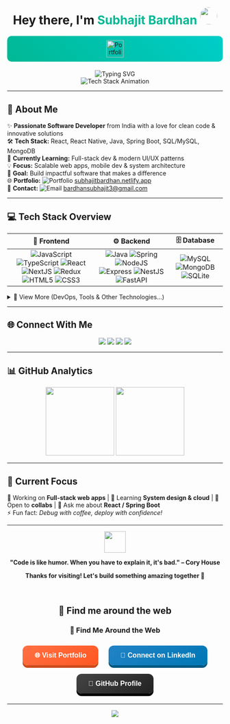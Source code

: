<!-- ⭐ Compact & Stylish README by Subhajit Bardhan -->
<div align="center">
  <h1>
    Hey there, I'm <span style="color:#00b894;">Subhajit Bardhan</span>
    <img src="https://media.giphy.com/media/hvRJCLFzcasrR4ia7z/giphy.gif" width="40" style="border-radius:50%;" />
  </h1>
  
  <!-- Eye-catching Portfolio Link -->
  <div style="background: linear-gradient(45deg, #00b894, #00cec9); padding: 10px; border-radius: 10px; margin: 20px 0;">
    <a href="https://subhajitbardhan.netlify.app/" target="_blank">
      <img src="https://img.shields.io/badge/🌐_Live_Portfolio-FF5722?style=for-the-badge&logo=safari&logoColor=white&labelColor=000" alt="Portfolio" height="40"/>
    </a>
  </div>
  
  <img src="https://readme-typing-svg.demolab.com?font=Fira+Code&weight=500&size=24&pause=1000&color=00B894&center=true&vCenter=true&width=550&lines=Full+Stack+Software+Developer;React+%7C+Node.js+%7C+Spring+Boot+%7C+Java;Frontend+%26+Backend+Expert;Always+Learning+%26+Building;Open+Source+Contributor" alt="Typing SVG" />
  
  <br/>
  
  <img src="https://skillicons.dev/icons?i=react,nodejs,spring,mongodb,java,javascript,typescript,html,css,mysql,git,github&theme=dark&perline=6" alt="Tech Stack Animation" />
</div>

---

## 🚀 About Me

✨ **Passionate Software Developer** from India with a love for clean code & innovative solutions  
🛠 **Tech Stack:** React, React Native, Java, Spring Boot, SQL/MySQL, MongoDB  
🌱 **Currently Learning:** Full-stack dev & modern UI/UX patterns  
💡 **Focus:** Scalable web apps, mobile dev & system architecture  
🎯 **Goal:** Build impactful software that makes a difference  
🌐 **Portfolio:** ![Portfolio](https://img.shields.io/badge/Portfolio-FF5722?style=flat-square&logo=safari&logoColor=white) [subhajitbardhan.netlify.app](https://subhajitbardhan.netlify.app/)  
📧 **Contact:** ![Email](https://img.shields.io/badge/Email-D14836?style=flat-square&logo=gmail&logoColor=white) [bardhansubhajit3@gmail.com](mailto:bardhansubhajit3@gmail.com)

---

## 💻 Tech Stack Overview

<div align="center">

| 🎨 Frontend | ⚙️ Backend | 🗄️ Database |
| :-: | :-: | :-: |
| ![JavaScript](https://img.shields.io/badge/javascript-%23323330?style=for-the-badge&logo=javascript&logoColor=%23F7DF1E) ![TypeScript](https://img.shields.io/badge/typescript-%23007ACC?style=for-the-badge&logo=typescript&logoColor=white) ![React](https://img.shields.io/badge/react-%2320232a?style=for-the-badge&logo=react&logoColor=%2361DAFB) ![NextJS](https://img.shields.io/badge/next-black?style=for-the-badge&logo=next.js&logoColor=white) ![Redux](https://img.shields.io/badge/redux-%23593d88?style=for-the-badge&logo=redux&logoColor=white) ![HTML5](https://img.shields.io/badge/html5-%23E34F26?style=for-the-badge&logo=html5&logoColor=white) ![CSS3](https://img.shields.io/badge/css3-%231572B6?style=for-the-badge&logo=css3&logoColor=white) | ![Java](https://img.shields.io/badge/java-%23ED8B00?style=for-the-badge&logo=openjdk&logoColor=white) ![Spring](https://img.shields.io/badge/spring-%236DB33F?style=for-the-badge&logo=spring&logoColor=white) ![NodeJS](https://img.shields.io/badge/node.js-6DA55F?style=for-the-badge&logo=node.js&logoColor=white) ![Express](https://img.shields.io/badge/express.js-%23404d59?style=for-the-badge&logo=express&logoColor=%2361DAFB) ![NestJS](https://img.shields.io/badge/nestjs-%23E0234E?style=for-the-badge&logo=nestjs&logoColor=white) ![FastAPI](https://img.shields.io/badge/FastAPI-005571?style=for-the-badge&logo=fastapi) | ![MySQL](https://img.shields.io/badge/mysql-4479A1?style=for-the-badge&logo=mysql&logoColor=white) ![MongoDB](https://img.shields.io/badge/MongoDB-%234ea94b?style=for-the-badge&logo=mongodb&logoColor=white) ![SQLite](https://img.shields.io/badge/sqlite-%2307405e?style=for-the-badge&logo=sqlite&logoColor=white) |

</div>

<details>
<summary>🔧 View More (DevOps, Tools & Other Technologies...)</summary>

### ☁️ Cloud & DevOps
![Netlify](https://img.shields.io/badge/netlify-%23000000?style=for-the-badge&logo=netlify&logoColor=#00C7B7) ![Heroku](https://img.shields.io/badge/heroku-%23430098?style=for-the-badge&logo=heroku&logoColor=white) ![Render](https://img.shields.io/badge/Render-%46E3B7?style=for-the-badge&logo=render&logoColor=white) ![Firebase](https://img.shields.io/badge/firebase-%23039BE5?style=for-the-badge&logo=firebase)

### 🛠 Other Languages & Tools
![C](https://img.shields.io/badge/c-%2300599C?style=for-the-badge&logo=c&logoColor=white) ![Kotlin](https://img.shields.io/badge/kotlin-%237F52FF?style=for-the-badge&logo=kotlin&logoColor=white) ![Dart](https://img.shields.io/badge/dart-%230175C2?style=for-the-badge&logo=dart&logoColor=white) ![Flutter](https://img.shields.io/badge/Flutter-%2302569B?style=for-the-badge&logo=Flutter&logoColor=white)

</details>

---

## 🌐 Connect With Me

<p align="center">
  <a href="https://linkedin.com/in/subhajitbardhan"><img src="https://img.shields.io/badge/LinkedIn-0077B5?style=for-the-badge&logo=linkedin&logoColor=white"></a>
  <a href="mailto:bardhansubhajit3@gmail.com"><img src="https://img.shields.io/badge/📧_Email-D14836?style=for-the-badge&logo=gmail&logoColor=white"></a>
  <a href="https://subhajitbardhan.netlify.app/"><img src="https://img.shields.io/badge/🌐_Portfolio-FF5722?style=for-the-badge&logo=safari&logoColor=white"></a>
  <a href="https://github.com/SubhajitBardhanPc"><img src="https://img.shields.io/badge/GitHub-100000?style=for-the-badge&logo=github&logoColor=white"></a>
</p>

---

## 📊 GitHub Analytics

<p align="center">
  <img height="160" src="https://github-readme-stats.vercel.app/api?username=SubhajitBardhanPc&show_icons=true&theme=tokyonight&include_all_commits=true&count_private=true&hide_border=true&bg_color=0d1117&title_color=FFD700&text_color=c9d1d9&icon_color=FFD700"/>
  <img height="160" src="https://github-readme-stats.vercel.app/api/top-langs/?username=SubhajitBardhanPc&layout=compact&langs_count=8&theme=tokyonight&hide_border=true&bg_color=0d1117&title_color=FFD700&text_color=c9d1d9"/>
</p>

---

## 🎯 Current Focus

🔭 Working on **Full-stack web apps** | 🌱 Learning **System design & cloud** | 👯 Open to **collabs** | 💬 Ask me about **React / Spring Boot**  
⚡ Fun fact: *Debug with coffee, deploy with confidence!*

---

<div align="center">
  <img src="https://media.giphy.com/media/LnQjpWaON8nhr21vNW/giphy.gif" width="50">
  
  **"Code is like humor. When you have to explain it, it's bad." – Cory House**
  
  **Thanks for visiting! Let's build something amazing together 🚀**
  
  <br/>
  
## 🔗 Find me around the web

<div align="center">
  <h3>🔗 Find Me Around the Web</h3>

  <a href="https://subhajitbardhan.netlify.app/" target="_blank" style="text-decoration:none;">
    <button style="
      margin: 10px; 
      padding: 14px 28px; 
      font-size: 16px; 
      color: white; 
      background: linear-gradient(145deg, #ff7043, #ff5722); 
      border: none; 
      border-radius: 12px; 
      box-shadow: 0 6px #cc4b1c; 
      cursor: pointer; 
      transition: all 0.3s ease; 
      font-weight: 600;
      transform-style: preserve-3d;
      perspective: 1000px;"
      onmouseover="this.style.transform='scale(1.05)'; this.style.boxShadow='0 8px 16px rgba(255,87,34,0.4)'"
      onmouseout="this.style.transform='scale(1)'; this.style.boxShadow='0 6px #cc4b1c'">
      🌐 Visit Portfolio
    </button>
  </a>

  <a href="https://linkedin.com/in/subhajitbardhan" target="_blank" style="text-decoration:none;">
    <button style="
      margin: 10px; 
      padding: 14px 28px; 
      font-size: 16px; 
      color: white; 
      background: linear-gradient(145deg, #2283c5, #0077b5); 
      border: none; 
      border-radius: 12px; 
      box-shadow: 0 6px #005983; 
      cursor: pointer; 
      transition: all 0.3s ease; 
      font-weight: 600;
      transform-style: preserve-3d;
      perspective: 1000px;"
      onmouseover="this.style.transform='scale(1.05)'; this.style.boxShadow='0 8px 16px rgba(0,119,181,0.4)'"
      onmouseout="this.style.transform='scale(1)'; this.style.boxShadow='0 6px #005983'">
      💼 Connect on LinkedIn
    </button>
  </a>

  <a href="https://github.com/SubhajitBardhanPc" target="_blank" style="text-decoration:none;">
    <button style="
      margin: 10px; 
      padding: 14px 28px; 
      font-size: 16px; 
      color: white; 
      background: linear-gradient(145deg, #444, #222); 
      border: none; 
      border-radius: 12px; 
      box-shadow: 0 6px #000; 
      cursor: pointer; 
      transition: all 0.3s ease; 
      font-weight: 600;
      transform-style: preserve-3d;
      perspective: 1000px;"
      onmouseover="this.style.transform='scale(1.05)'; this.style.boxShadow='0 8px 16px rgba(0,0,0,0.4)'"
      onmouseout="this.style.transform='scale(1)'; this.style.boxShadow='0 6px #000'">
      🐙 GitHub Profile
    </button>
  </a>
</div>


</div>

---

<div align="center">
  <img src="https://capsule-render.vercel.app/api?type=waving&color=gradient&height=100&section=footer"/>
</div>

